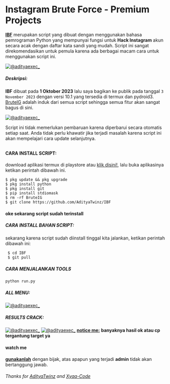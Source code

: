 # Instagram Brute Force - Premium Projects
**[IBF](https://www.facebook.com/AD1TY4)** merupakan script yang dibuat dengan menggunakan bahasa pemrograman Python yang mempunyai fungsi untuk **Hack Instagram** akun secara acak dengan daftar kata sandi yang mudah. Script ini sangat direkomendasikan untuk pemula karena ada berbagai macam cara untuk menggunakan script ini.


[![@adityaexec_](https://github.com/AdityaTwinz/Brute-IG/blob/main/assets/bruteIG.gif)](https://wa.me/+6283861183874?text=*Assalamualaikum%20Bang*)

##### Deskripsi:
**IBF** dibuat pada **1 Oktober 2023** lalu saya bagikan ke publik pada tanggal ```3 November 2023``` dengan versi 10.1 yang tersedia di termux dan pydroid3. [BruteIG](https://github.com/AdityaTwinz/SCF) adalah induk dari semua script sehingga semua fitur akan sangat bagus di sini.

[![@adityaexec_](-)](https://wa.me/+6283861183874?text=*Assalamualaikum%20Bang*)

Script ini tidak memerlukan pembaruan karena diperbarui secara otomatis setiap saat. Anda tidak perlu khawatir jika terjadi masalah karena script ini akan mempelajari cara update selanjutnya.

##

#### CARA INSTALL SCRIPT:
 download aplikasi termux di playstore atau [klik disini!](https://f-droid.org/repo/com.termux_118.apk), lalu buka aplikasinya ketikan perintah dibawah ini.
 ```
 $ pkg update && pkg upgrade
 $ pkg install python
 $ pkg install git
 $ pip install stdiomask
 $ rm -rf BruteIG
 $ git clone https://github.com/AdityaTwinz/IBF
 ```
#### oke sekarang script sudah terinstall
##### CARA INSTALL BAHAN SCRIPT:
 sekarang karena script sudah diinstall tinggal kita jalankan, ketikan perintah dibawah ini:
 ```
  $ cd IBF
  $ git pull
 ```

##### CARA MENJALANKAN TOOLS
```
python run.py
```

##### ALL MENU:
[![@adityaexec_](-)](https://wa.me/+6283861183874?text=*Assalamualaikum%20Bang*)

##### RESULTS CRACK:
[![@adityaexec_](-)](https://wa.me/+6283861183874?text=*Assalamualaikum%20Bang)
[![@adityaexec_](-)](https://wa.me/+6283861183874?text=*Assalamualaikum%20Bang)
**[notice me:](https://wa.me/+6283861183874?text=*Assalamualaikum%20Bang)** **banyaknya hasil ok atau cp tergantung target ya**


#### watch me
**[gunakanlah](https://wa.me/+6283861183874?text=*Assalamualaikum%20Bang)** dengan bijak, atas apapun yang terjadi **admin** tidak akan bertanggung jawab.

###### Thanks for [AdityaTwinz](https://github.com/AdityaTwinz) and [Xyaa-Code](https://github.com/Xyaa-Code)

